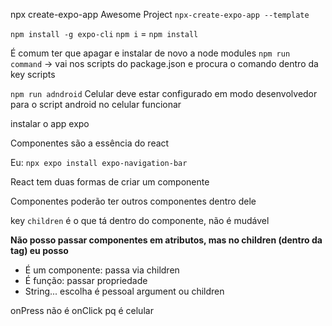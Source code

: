 npx create-expo-app Awesome Project
`npx-create-expo-app --template`

`npm install -g expo-cli`
`npm i` = `npm install`

É comum ter que apagar e instalar de novo a node modules
`npm run command` -> vai nos scripts do package.json e procura o comando dentro da key scripts

`npm run adndroid`
Celular deve estar configurado em modo desenvolvedor para o script android no celular funcionar

instalar o app expo

Componentes são a essência do react

Eu:
`npx expo install expo-navigation-bar`

React tem duas formas de criar um componente

Componentes poderão ter outros componentes dentro dele

key `children` é o que tá dentro do componente, não é mudável

**Não posso passar componentes em atributos, mas no children (dentro da tag) eu posso**

-   É um componente: passa via children
-   É função: passar propriedade
-   String... escolha é pessoal argument ou children

onPress não é onClick pq é celular
